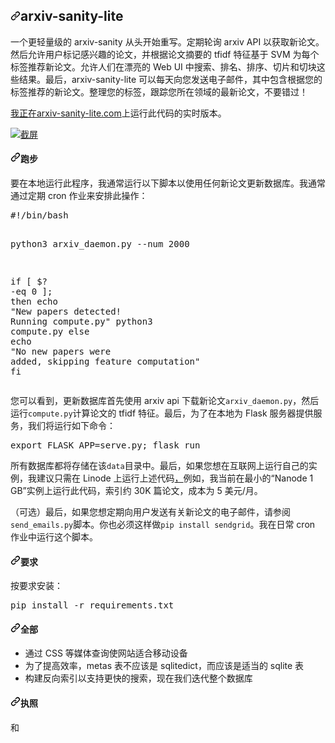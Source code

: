 <div class="Box-sc-g0xbh4-0 bJMeLZ js-snippet-clipboard-copy-unpositioned" data-hpc="true"><article class="markdown-body entry-content container-lg" itemprop="text"><h1 tabindex="-1" dir="auto"><a id="user-content-arxiv-sanity-lite" class="anchor" aria-hidden="true" tabindex="-1" href="#arxiv-sanity-lite"><svg class="octicon octicon-link" viewBox="0 0 16 16" version="1.1" width="16" height="16" aria-hidden="true"><path d="m7.775 3.275 1.25-1.25a3.5 3.5 0 1 1 4.95 4.95l-2.5 2.5a3.5 3.5 0 0 1-4.95 0 .751.751 0 0 1 .018-1.042.751.751 0 0 1 1.042-.018 1.998 1.998 0 0 0 2.83 0l2.5-2.5a2.002 2.002 0 0 0-2.83-2.83l-1.25 1.25a.751.751 0 0 1-1.042-.018.751.751 0 0 1-.018-1.042Zm-4.69 9.64a1.998 1.998 0 0 0 2.83 0l1.25-1.25a.751.751 0 0 1 1.042.018.751.751 0 0 1 .018 1.042l-1.25 1.25a3.5 3.5 0 1 1-4.95-4.95l2.5-2.5a3.5 3.5 0 0 1 4.95 0 .751.751 0 0 1-.018 1.042.751.751 0 0 1-1.042.018 1.998 1.998 0 0 0-2.83 0l-2.5 2.5a1.998 1.998 0 0 0 0 2.83Z"></path></svg></a><font style="vertical-align: inherit;"><font style="vertical-align: inherit;">arxiv-sanity-lite</font></font></h1>
<p dir="auto"><font style="vertical-align: inherit;"><font style="vertical-align: inherit;">一个更轻量级的 arxiv-sanity 从头开始&ZeroWidthSpace;&ZeroWidthSpace;重写。</font><font style="vertical-align: inherit;">定期轮询 arxiv API 以获取新论文。</font><font style="vertical-align: inherit;">然后允许用户标记感兴趣的论文，并根据论文摘要的 tfidf 特征基于 SVM 为每个标签推荐新论文。</font><font style="vertical-align: inherit;">允许人们在漂亮的 Web UI 中搜索、排名、排序、切片和切块这些结果。</font><font style="vertical-align: inherit;">最后，arxiv-sanity-lite 可以每天向您发送电子邮件，其中包含根据您的标签推荐的新论文。</font><font style="vertical-align: inherit;">整理您的标签，跟踪您所在领域的最新论文，不要错过！</font></font></p>
<p dir="auto"><font style="vertical-align: inherit;"></font><a href="https://arxiv-sanity-lite.com" rel="nofollow"><font style="vertical-align: inherit;"><font style="vertical-align: inherit;">我正在arxiv-sanity-lite.com</font></font></a><font style="vertical-align: inherit;"><font style="vertical-align: inherit;">上运行此代码的实时版本</font><font style="vertical-align: inherit;">。</font></font></p>
<p dir="auto"><a target="_blank" rel="noopener noreferrer" href="/karpathy/arxiv-sanity-lite/blob/master/screenshot.jpg"><img src="/karpathy/arxiv-sanity-lite/raw/master/screenshot.jpg" alt="截屏" style="max-width: 100%;"></a></p>
<h4 tabindex="-1" dir="auto"><a id="user-content-to-run" class="anchor" aria-hidden="true" tabindex="-1" href="#to-run"><svg class="octicon octicon-link" viewBox="0 0 16 16" version="1.1" width="16" height="16" aria-hidden="true"><path d="m7.775 3.275 1.25-1.25a3.5 3.5 0 1 1 4.95 4.95l-2.5 2.5a3.5 3.5 0 0 1-4.95 0 .751.751 0 0 1 .018-1.042.751.751 0 0 1 1.042-.018 1.998 1.998 0 0 0 2.83 0l2.5-2.5a2.002 2.002 0 0 0-2.83-2.83l-1.25 1.25a.751.751 0 0 1-1.042-.018.751.751 0 0 1-.018-1.042Zm-4.69 9.64a1.998 1.998 0 0 0 2.83 0l1.25-1.25a.751.751 0 0 1 1.042.018.751.751 0 0 1 .018 1.042l-1.25 1.25a3.5 3.5 0 1 1-4.95-4.95l2.5-2.5a3.5 3.5 0 0 1 4.95 0 .751.751 0 0 1-.018 1.042.751.751 0 0 1-1.042.018 1.998 1.998 0 0 0-2.83 0l-2.5 2.5a1.998 1.998 0 0 0 0 2.83Z"></path></svg></a><font style="vertical-align: inherit;"><font style="vertical-align: inherit;">跑步</font></font></h4>
<p dir="auto"><font style="vertical-align: inherit;"><font style="vertical-align: inherit;">要在本地运行此程序，我通常运行以下脚本以使用任何新论文更新数据库。</font><font style="vertical-align: inherit;">我通常通过定期 cron 作业来安排此操作：</font></font></p>
<div class="highlight highlight-source-shell notranslate position-relative overflow-auto" dir="auto"><pre><span class="pl-c"><span class="pl-c">#!</span>/bin/bash</span>

python3 arxiv_daemon.py --num 2000

<span class="pl-k">if</span> [ <span class="pl-smi">$?</span> <span class="pl-k">-eq</span> 0 ]<span class="pl-k">;</span> <span class="pl-k">then</span>
    <span class="pl-c1">echo</span> <span class="pl-s"><span class="pl-pds">"</span>New papers detected! Running compute.py<span class="pl-pds">"</span></span>
    python3 compute.py
<span class="pl-k">else</span>
    <span class="pl-c1">echo</span> <span class="pl-s"><span class="pl-pds">"</span>No new papers were added, skipping feature computation<span class="pl-pds">"</span></span>
<span class="pl-k">fi</span></pre><div class="zeroclipboard-container">
   
  </div></div>
<p dir="auto"><font style="vertical-align: inherit;"><font style="vertical-align: inherit;">您可以看到，更新数据库首先使用 arxiv api 下载新论文</font></font><code>arxiv_daemon.py</code><font style="vertical-align: inherit;"><font style="vertical-align: inherit;">，然后运行</font></font><code>compute.py</code><font style="vertical-align: inherit;"><font style="vertical-align: inherit;">计算论文的 tfidf 特征。</font><font style="vertical-align: inherit;">最后，为了在本地为 Flask 服务器提供服务，我们将运行如下命令：</font></font></p>
<div class="highlight highlight-source-shell notranslate position-relative overflow-auto" dir="auto"><pre><span class="pl-k">export</span> FLASK_APP=serve.py<span class="pl-k">;</span> flask run</pre><div class="zeroclipboard-container">
     
  </div></div>
<p dir="auto"><font style="vertical-align: inherit;"><font style="vertical-align: inherit;">所有数据库都将存储在该</font></font><code>data</code><font style="vertical-align: inherit;"><font style="vertical-align: inherit;">目录中。</font><font style="vertical-align: inherit;">最后，如果您想在互联网上运行自己的实例，我建议只需在 Linode 上运行上述代码</font></font><a href="https://www.linode.com" rel="nofollow"><font style="vertical-align: inherit;"><font style="vertical-align: inherit;">，</font></font></a><font style="vertical-align: inherit;"><font style="vertical-align: inherit;">例如，我当前在最小的“Nanode 1 GB”实例上运行此代码，索引约 30K 篇论文，成本为 5 美元/月。</font></font></p>
<p dir="auto"><font style="vertical-align: inherit;"><font style="vertical-align: inherit;">（可选）最后，如果您想定期向用户发送有关新论文的电子邮件，请参阅</font></font><code>send_emails.py</code><font style="vertical-align: inherit;"><font style="vertical-align: inherit;">脚本。</font><font style="vertical-align: inherit;">你也必须这样做</font></font><code>pip install sendgrid</code><font style="vertical-align: inherit;"><font style="vertical-align: inherit;">。</font><font style="vertical-align: inherit;">我在日常 cron 作业中运行这个脚本。</font></font></p>
<h4 tabindex="-1" dir="auto"><a id="user-content-requirements" class="anchor" aria-hidden="true" tabindex="-1" href="#requirements"><svg class="octicon octicon-link" viewBox="0 0 16 16" version="1.1" width="16" height="16" aria-hidden="true"><path d="m7.775 3.275 1.25-1.25a3.5 3.5 0 1 1 4.95 4.95l-2.5 2.5a3.5 3.5 0 0 1-4.95 0 .751.751 0 0 1 .018-1.042.751.751 0 0 1 1.042-.018 1.998 1.998 0 0 0 2.83 0l2.5-2.5a2.002 2.002 0 0 0-2.83-2.83l-1.25 1.25a.751.751 0 0 1-1.042-.018.751.751 0 0 1-.018-1.042Zm-4.69 9.64a1.998 1.998 0 0 0 2.83 0l1.25-1.25a.751.751 0 0 1 1.042.018.751.751 0 0 1 .018 1.042l-1.25 1.25a3.5 3.5 0 1 1-4.95-4.95l2.5-2.5a3.5 3.5 0 0 1 4.95 0 .751.751 0 0 1-.018 1.042.751.751 0 0 1-1.042.018 1.998 1.998 0 0 0-2.83 0l-2.5 2.5a1.998 1.998 0 0 0 0 2.83Z"></path></svg></a><font style="vertical-align: inherit;"><font style="vertical-align: inherit;">要求</font></font></h4>
<p dir="auto"><font style="vertical-align: inherit;"><font style="vertical-align: inherit;">按要求安装：</font></font></p>
<div class="highlight highlight-source-shell notranslate position-relative overflow-auto" dir="auto"><pre>pip install -r requirements.txt</pre><div class="zeroclipboard-container">
   
  </div></div>
<h4 tabindex="-1" dir="auto"><a id="user-content-todos" class="anchor" aria-hidden="true" tabindex="-1" href="#todos"><svg class="octicon octicon-link" viewBox="0 0 16 16" version="1.1" width="16" height="16" aria-hidden="true"><path d="m7.775 3.275 1.25-1.25a3.5 3.5 0 1 1 4.95 4.95l-2.5 2.5a3.5 3.5 0 0 1-4.95 0 .751.751 0 0 1 .018-1.042.751.751 0 0 1 1.042-.018 1.998 1.998 0 0 0 2.83 0l2.5-2.5a2.002 2.002 0 0 0-2.83-2.83l-1.25 1.25a.751.751 0 0 1-1.042-.018.751.751 0 0 1-.018-1.042Zm-4.69 9.64a1.998 1.998 0 0 0 2.83 0l1.25-1.25a.751.751 0 0 1 1.042.018.751.751 0 0 1 .018 1.042l-1.25 1.25a3.5 3.5 0 1 1-4.95-4.95l2.5-2.5a3.5 3.5 0 0 1 4.95 0 .751.751 0 0 1-.018 1.042.751.751 0 0 1-1.042.018 1.998 1.998 0 0 0-2.83 0l-2.5 2.5a1.998 1.998 0 0 0 0 2.83Z"></path></svg></a><font style="vertical-align: inherit;"><font style="vertical-align: inherit;">全部</font></font></h4>
<ul dir="auto">
<li><font style="vertical-align: inherit;"><font style="vertical-align: inherit;">通过 CSS 等媒体查询使网站适合移动设备</font></font></li>
<li><font style="vertical-align: inherit;"><font style="vertical-align: inherit;">为了提高效率，metas 表不应该是 sqlitedict，而应该是适当的 sqlite 表</font></font></li>
<li><font style="vertical-align: inherit;"><font style="vertical-align: inherit;">构建反向索引以支持更快的搜索，现在我们迭代整个数据库</font></font></li>
</ul>
<h4 tabindex="-1" dir="auto"><a id="user-content-license" class="anchor" aria-hidden="true" tabindex="-1" href="#license"><svg class="octicon octicon-link" viewBox="0 0 16 16" version="1.1" width="16" height="16" aria-hidden="true"><path d="m7.775 3.275 1.25-1.25a3.5 3.5 0 1 1 4.95 4.95l-2.5 2.5a3.5 3.5 0 0 1-4.95 0 .751.751 0 0 1 .018-1.042.751.751 0 0 1 1.042-.018 1.998 1.998 0 0 0 2.83 0l2.5-2.5a2.002 2.002 0 0 0-2.83-2.83l-1.25 1.25a.751.751 0 0 1-1.042-.018.751.751 0 0 1-.018-1.042Zm-4.69 9.64a1.998 1.998 0 0 0 2.83 0l1.25-1.25a.751.751 0 0 1 1.042.018.751.751 0 0 1 .018 1.042l-1.25 1.25a3.5 3.5 0 1 1-4.95-4.95l2.5-2.5a3.5 3.5 0 0 1 4.95 0 .751.751 0 0 1-.018 1.042.751.751 0 0 1-1.042.018 1.998 1.998 0 0 0-2.83 0l-2.5 2.5a1.998 1.998 0 0 0 0 2.83Z"></path></svg></a><font style="vertical-align: inherit;"><font style="vertical-align: inherit;">执照</font></font></h4>
<p dir="auto"><font style="vertical-align: inherit;"><font style="vertical-align: inherit;">和</font></font></p>
</article></div>
